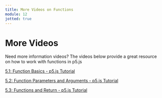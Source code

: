 ```yaml
---
title: More Videos on Functions
module: 12
jotted: true
---
```


# More Videos

Need more information videos? The videos below provide a great resource on how to work with functions in p5.js

<p><a href="//www.youtube.com/watch?v=wRHAitGzBrg" data-lity>5.1: Function Basics - p5.js Tutorial</a></p>

<p><a href="//www.youtube.com/watch?v=zkc417YapfE" data-lity>5.2: Function Parameters and Arguments - p5.js Tutorial</a></p>

<p><a href="//www.youtube.com/watch?v=qRnUBiTJ66Y" data-lity>5.3: Functions and Return - p5.js Tutorial</a></p>



